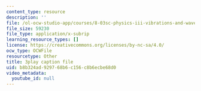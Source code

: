 ```yaml
---
content_type: resource
description: ''
file: /ol-ocw-studio-app/courses/8-03sc-physics-iii-vibrations-and-waves-fall-2016/b8b324ad929768b6c156c8b6ecbe68d0_4ysFC9vd3GE.srt
file_size: 59230
file_type: application/x-subrip
learning_resource_types: []
license: https://creativecommons.org/licenses/by-nc-sa/4.0/
ocw_type: OCWFile
resourcetype: Other
title: 3play caption file
uid: b8b324ad-9297-68b6-c156-c8b6ecbe68d0
video_metadata:
  youtube_id: null
---
```

